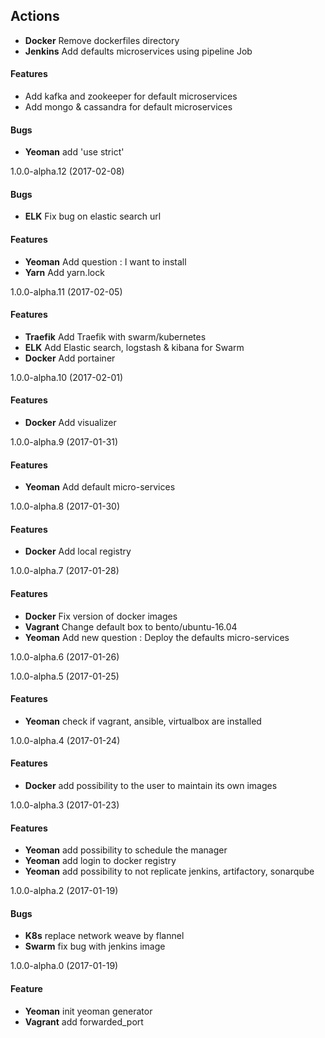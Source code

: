 <a name="1.0.0-alpha.14"></a>

## Actions
* **Docker** Remove dockerfiles directory
* **Jenkins** Add defaults microservices using pipeline Job

#### Features
* Add kafka and zookeeper for default microservices
* Add mongo & cassandra for default microservices

<a name="1.0.0-alpha.13"></a>

#### Bugs
* **Yeoman** add 'use strict'

<a name="1.0.0-alpha.12"></a>
1.0.0-alpha.12  (2017-02-08)

#### Bugs
* **ELK** Fix bug on elastic search url

#### Features
* **Yeoman** Add question : I want to install
* **Yarn** Add yarn.lock

<a name="1.0.0-alpha.11"></a>
1.0.0-alpha.11  (2017-02-05)

#### Features
* **Traefik** Add Traefik with swarm/kubernetes
* **ELK** Add Elastic search, logstash & kibana for Swarm
* **Docker** Add portainer

<a name="1.0.0-alpha.10"></a>
1.0.0-alpha.10  (2017-02-01)

#### Features
* **Docker** Add visualizer

<a name="1.0.0-alpha.9"></a>
1.0.0-alpha.9  (2017-01-31)

#### Features
* **Yeoman** Add default micro-services

<a name="1.0.0-alpha.8"></a>
1.0.0-alpha.8  (2017-01-30)

#### Features
* **Docker** Add local registry

<a name="1.0.0-alpha.7"></a>
1.0.0-alpha.7  (2017-01-28)

#### Features
* **Docker** Fix version of docker images
* **Vagrant** Change default box to bento/ubuntu-16.04
* **Yeoman** Add new question : Deploy the defaults micro-services

<a name="1.0.0-alpha.6"></a>
1.0.0-alpha.6  (2017-01-26)

<a name="1.0.0-alpha.5"></a>
1.0.0-alpha.5  (2017-01-25)

#### Features
* **Yeoman** check if vagrant, ansible, virtualbox are installed

<a name="1.0.0-alpha.4"></a>
1.0.0-alpha.4  (2017-01-24)

#### Features
* **Docker** add possibility to the user to maintain its own images

<a name="1.0.0-alpha.3"></a>
1.0.0-alpha.3  (2017-01-23)

#### Features
* **Yeoman** add possibility to schedule the manager
* **Yeoman** add login to docker registry
* **Yeoman** add possibility to not replicate jenkins, artifactory, sonarqube


<a name="1.0.0-alpha.2"></a>
1.0.0-alpha.2  (2017-01-19)

#### Bugs

* **K8s** replace network weave by flannel 
* **Swarm** fix bug with jenkins image

<a name="1.0.0-alpha.0"></a>
1.0.0-alpha.0  (2017-01-19)

#### Feature

* **Yeoman** init yeoman generator
* **Vagrant** add forwarded_port
